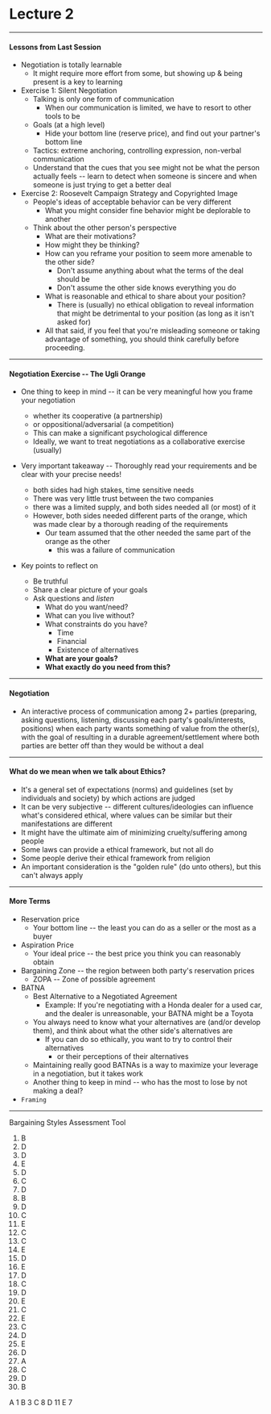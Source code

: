 <h1>Lecture 2</h1>

---

<h4>Lessons from Last Session</h4>

  * Negotiation is totally learnable
      - It might require more effort from some, but showing up & being present is a key to learning
  * Exercise 1: Silent Negotiation
      - Talking is only one form of communication
          + When our communication is limited, we have to resort to other tools to be
      - Goals (at a high level)
          + Hide your bottom line (reserve price), and find out your partner's bottom line
      - Tactics: extreme anchoring, controlling expression, non-verbal communication
      - Understand that the cues that you see might not be what the person actually feels -- learn to detect when someone is sincere and when someone is just trying to get a better deal 
  * Exercise 2: Roosevelt Campaign Strategy and Copyrighted Image
      - People's ideas of acceptable behavior can be very different
          + What you might consider fine behavior might be deplorable to another
      - Think about the other person's perspective
          + What are their motivations?
          + How might they be thinking?
          + How can you reframe your position to seem more amenable to the other side?
              * Don't assume anything about what the terms of the deal should be
              * Don't assume the other side knows everything you do
          + What is reasonable and ethical to share about your position?
              * There is (usually) no ethical obligation to reveal information that might be detrimental to your position (as long as it isn't asked for)
          + All that said, if you feel that you're misleading someone or taking advantage of something, you should think carefully before proceeding.

---

<h4>Negotiation Exercise -- The Ugli Orange</h4>

  * One thing to keep in mind -- it can be very meaningful how you frame your negotiation
      - whether its cooperative (a partnership)
      - or oppositional/adversarial (a competition)
      - This can make a significant psychological difference
      - Ideally, we want to treat negotiations as a collaborative exercise (usually)

  * Very important takeaway -- Thoroughly read your requirements and be clear with your precise needs!
      - both sides had high stakes, time sensitive needs
      - There was very little trust between the two companies
      - there was a limited supply, and both sides needed all (or most) of it
      - However, both sides needed different parts of the orange, which was made clear by a thorough reading of the requirements
          + Our team assumed that the other needed the same part of the orange as the other
              * this was a failure of communication

  * Key points to reflect on
      - Be truthful
      - Share a clear picture of your goals
      - Ask questions and *listen*
          + What do you want/need?
          + What can you live without?
          + What constraints do you have?
              * Time
              * Financial
              * Existence of alternatives
          + **What are your goals?**
          + **What exactly do you need from this?**

---

<h4>Negotiation</h4>

  * An interactive process of communication among 2+ parties (preparing, asking questions, listening, discussing each party's goals/interests, positions) when each party wants something of value from the other(s), with the goal of resulting in a durable agreement/settlement where both parties are better off than they would be without a deal

---

<h4>What do we mean when we talk about Ethics?</h4>

  * It's a general set of expectations (norms) and guidelines (set by individuals and society) by which actions are judged
  * It can be very subjective -- different cultures/ideologies can influence what's considered ethical, where values can be similar but their manifestations are different
  * It might have the ultimate aim of minimizing cruelty/suffering among people
  * Some laws can provide a ethical framework, but not all do
  * Some people derive their ethical framework from religion
  * An important consideration is the "golden rule" (do unto others), but this can't always apply

---

<h4> More Terms</h4>

  * Reservation price
      - Your bottom line -- the least you can do as a seller or the most as a buyer
  * Aspiration Price
      - Your ideal price -- the best price you think you can reasonably obtain
  * Bargaining Zone -- the region between both party's reservation prices
      - ZOPA -- Zone of possible agreement
  * BATNA
      - Best Alternative to a Negotiated Agreement
          + Example: If you're negotiating with a Honda dealer for a used car, and the dealer is unreasonable, your BATNA might be a Toyota
      - You always need to know what your alternatives are (and/or develop them), and think about what the other side's alternatives are
          + If you can do so ethically, you want to try to control their alternatives
              * or their perceptions of their alternatives
      - Maintaining really good BATNAs is a way to maximize your leverage in a negotiation, but it takes work
      - Another thing to keep in mind -- who has the most to lose by not making a deal?
  * `Framing`

---


Bargaining Styles Assessment Tool

1. B
2. D
3. D
4. E
5. D
6. C
7. D
8. B
9. D
10. C
11. E
12. C
13. C
14. E
15. D
16. E
17. D
18. C
19. D
20. E
21. C
22. E
23. C
24. D
25. E
26. D
27. A
28. C
29. D
30. B

A 1
B 3
C 8
D 11 
E 7